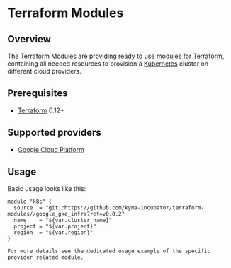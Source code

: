 
# Terraform Modules

## Overview

The Terraform Modules are providing ready to use [modules](https://www.terraform.io/docs/configuration/modules.html) for [Terraform](https://www.terraform.io/downloads.html), containing all needed resources to provision a [Kubernetes](https://kubernetes.io) cluster on different cloud providers.

## Prerequisites

- [Terraform](https://www.terraform.io/downloads.html) 0.12+

## Supported providers

- [Google Cloud Platform](google_gke_infra/README.md)

## Usage

Basic usage looks like this:

```hcl
module "k8s" {
  source  = "git::https://github.com/kyma-incubator/terraform-modules//google_gke_infra?ref=v0.0.2"
  name    = "${var.cluster_name}"
  project = "${var.project}"
  region  = "${var.region}"
}

For more details see the dedicated usage example of the specific provider related module.
